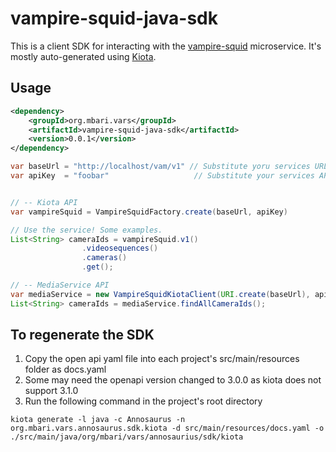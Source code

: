 # vampire-squid-java-sdk

This is a client SDK for interacting with the [vampire-squid](https://github.com/mbari-org/vampire-squid) microservice. It's mostly auto-generated using [Kiota](https://learn.microsoft.com/en-us/openapi/kiota/overview).

## Usage

```xml
<dependency>
    <groupId>org.mbari.vars</groupId>
    <artifactId>vampire-squid-java-sdk</artifactId>
    <version>0.0.1</version>
</dependency>
```

```java
var baseUrl = "http://localhost/vam/v1" // Substitute yoru services URL
var apiKey  = "foobar"                   // Substitute your services API KEY


// -- Kiota API
var vampireSquid = VampireSquidFactory.create(baseUrl, apiKey)

// Use the service! Some examples.
List<String> cameraIds = vampireSquid.v1()
                .videosequences()
                .cameras()
                .get();

// -- MediaService API
var mediaService = new VampireSquidKiotaClient(URI.create(baseUrl), apiKey);
List<String> cameraIds = mediaService.findAllCameraIds();
```

## To regenerate the SDK

1. Copy the open api yaml file into each project's src/main/resources folder as docs.yaml
2. Some may need the openapi version changed to 3.0.0 as kiota does not support 3.1.0
3. Run the following command in the project's root directory

```shell
kiota generate -l java -c Annosaurus -n org.mbari.vars.annosaurus.sdk.kiota -d src/main/resources/docs.yaml -o ./src/main/java/org/mbari/vars/annosaurius/sdk/kiota
```
